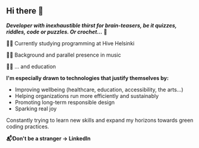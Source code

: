 ## Hi there 👋

***Developer with inexhaustible thirst for brain-teasers, be it quizzes, riddles, code or puzzles. Or crochet...*** 🧶

👩‍💻 Currently studying programming at Hive Helsinki

👩‍🎤 Background and parallel presence in music

👩‍🏫 ... and education

**I'm especially drawn to technologies that justify themselves by:**
  - Improving wellbeing (healthcare, education, accessibility, the arts...)
  - Helping organizations run more efficiently and sustainably
  - Promoting long-term responsible design
  - Sparking real joy

Constantly trying to learn new skills and expand my horizons towards green coding practices.

**📬Don't be a stranger -> LinkedIn**

<!--
**JiggyStardust/JiggyStardust** is a ✨ _special_ ✨ repository because its `README.md` (this file) appears on your GitHub profile.

Here are some ideas to get you started:

- 🔭 I’m currently working on ...
- 🌱 I’m currently learning ...
- 👯 I’m looking to collaborate on ...
- 🤔 I’m looking for help with ...
- 💬 Ask me about ...
- 📫 How to reach me: ...
- 😄 Pronouns: ...
- ⚡ Fun fact: ...
-->
